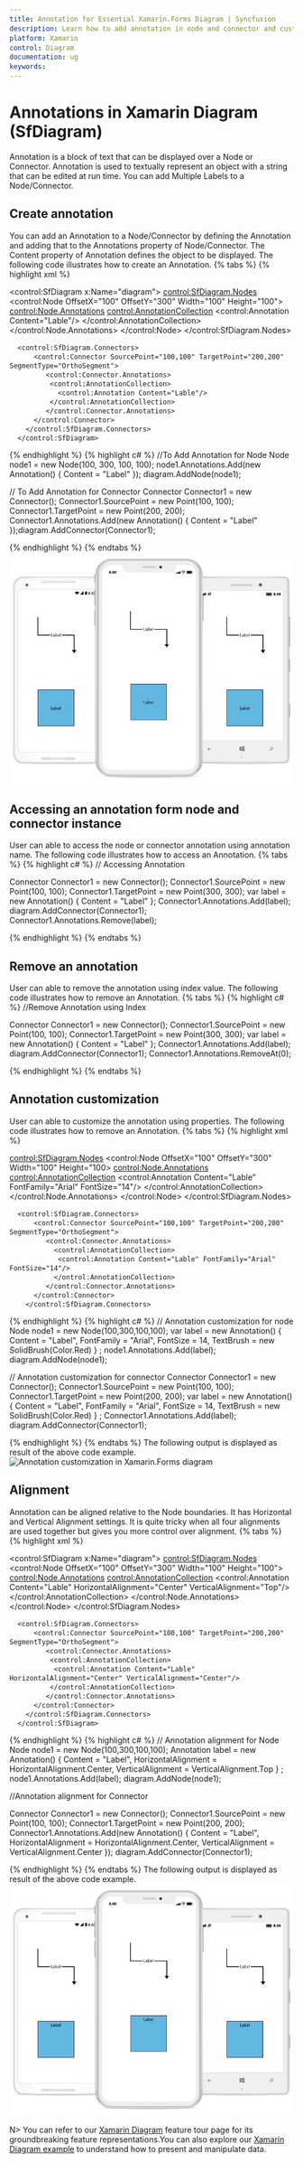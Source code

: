 ```yaml
---
title: Annotation for Essential Xamarin.Forms Diagram | Syncfusion
description: Learn how to add annotation in node and connector and customize the appearance of the annotation for Xamarin.Forms
platform: Xamarin
control: Diagram
documentation: ug
keywords: 
---
```


# Annotations in Xamarin Diagram (SfDiagram)
Annotation is a block of text that can be displayed over a Node or Connector. Annotation is used to textually represent an object with a string that can be edited at run time. 
You can add Multiple Labels to a Node/Connector.

## Create annotation
You can add an Annotation to a Node/Connector by defining the Annotation and adding that to the Annotations property of Node/Connector. The Content property of Annotation defines the object to be displayed. The following code illustrates how to create an Annotation.
{% tabs %}
{% highlight xml %}
<!-- To Add Annotation for Node -->
<control:SfDiagram x:Name="diagram">
        <control:SfDiagram.Nodes>
          <control:Node OffsetX="100" OffsetY="300" Width="100" Height="100">
             <control:Node.Annotations>
              <control:AnnotationCollection>
                <control:Annotation Content="Lable"/>
              </control:AnnotationCollection>
             </control:Node.Annotations>
          </control:Node>
        </control:SfDiagram.Nodes>

<!-- To Add Annotation for Connector-->
      <control:SfDiagram.Connectors>
          <control:Connector SourcePoint="100,100" TargetPoint="200,200" SegmentType="OrthoSegment">
             <control:Connector.Annotations>
              <control:AnnotationCollection>
                <control:Annotation Content="Lable"/>
              </control:AnnotationCollection>
             </control:Connector.Annotations>
          </control:Connector>
        </control:SfDiagram.Connectors>
      </control:SfDiagram>
{% endhighlight %}
{% highlight c# %}
//To Add Annotation for Node
Node node1 = new Node(100, 300, 100, 100);
node1.Annotations.Add(new Annotation() { Content = "Label" });
diagram.AddNode(node1);

// To Add Annotation for Connector
Connector Connector1 = new Connector();
Connector1.SourcePoint = new Point(100, 100);
Connector1.TargetPoint = new Point(200, 200);
Connector1.Annotations.Add(new Annotation() { Content = "Label" });diagram.AddConnector(Connector1);

{% endhighlight %}
{% endtabs %}
![Annotation in Xamarin.Forms diagram](Annotation_images/Annotation_img1.jpg)

## Accessing an annotation form node and connector instance
User can able to access the node or connector annotation using annotation name. The following code illustrates how to access an Annotation.
{% tabs %}
{% highlight c# %}
// Accessing Annotation 

Connector Connector1 = new Connector();
Connector1.SourcePoint = new Point(100, 100);
Connector1.TargetPoint = new Point(300, 300);
var label = new Annotation() { Content = "Label" };
Connector1.Annotations.Add(label);
diagram.AddConnector(Connector1);
Connector1.Annotations.Remove(label);

{% endhighlight %}
{% endtabs %}

## Remove an annotation
User can able to remove the annotation using index value. The following code illustrates how to remove an Annotation.
{% tabs %}
{% highlight c# %}
//Remove Annotation using Index

Connector Connector1 = new Connector();
Connector1.SourcePoint = new Point(100, 100);
Connector1.TargetPoint = new Point(300, 300);
var label = new Annotation() { Content = "Label" };
Connector1.Annotations.Add(label);
diagram.AddConnector(Connector1);
Connector1.Annotations.RemoveAt(0);

{% endhighlight %}
{% endtabs %}

## Annotation customization
User can able to customize the annotation using properties. The following code illustrates how to remove an Annotation.
{% tabs %}
{% highlight xml %}
<!-- Annotation customization for node -->
<control:SfDiagram.Nodes>
          <control:Node OffsetX="100" OffsetY="300"  Width="100" Height="100>
             <control:Node.Annotations>
              <control:AnnotationCollection>
               <control:Annotation Content="Lable" FontFamily="Arial" FontSize="14"/>
              </control:AnnotationCollection>
             </control:Node.Annotations>
          </control:Node>
        </control:SfDiagram.Nodes>
<!-- Annotation customization for connector -->
      <control:SfDiagram.Connectors>
          <control:Connector SourcePoint="100,100" TargetPoint="200,200" SegmentType="OrthoSegment">
             <control:Connector.Annotations>
               <control:AnnotationCollection>
                <control:Annotation Content="Lable" FontFamily="Arial" FontSize="14"/>
               </ontrol:AnnotationCollection>
             </control:Connector.Annotations>
          </control:Connector>
        </control:SfDiagram.Connectors>

{% endhighlight %}
{% highlight c# %}
// Annotation customization for node 
Node node1 = new Node(100,300,100,100);
var label = new Annotation()
{
  Content = "Label",
  FontFamily = "Arial",
  FontSize = 14,
  TextBrush = new SolidBrush(Color.Red)
} ;
node1.Annotations.Add(label);
diagram.AddNode(node1);

// Annotation customization for connector 
Connector Connector1 = new Connector();
Connector1.SourcePoint = new Point(100, 100);
Connector1.TargetPoint = new Point(200, 200);
var label = new Annotation()	
{
  Content = "Label",
  FontFamily = "Arial",
  FontSize = 14,
  TextBrush = new SolidBrush(Color.Red)
} ;
Connector1.Annotations.Add(label);
diagram.AddConnector(Connector1);

{% endhighlight %}
{% endtabs %}
The following output is displayed as result of the above code example.
![Annotation customization in Xamarin.Forms diagram](Annotation_images/Annotation_img2.jpeg)

## Alignment
Annotation can be aligned relative to the Node boundaries. It has Horizontal and Vertical Alignment settings. It is quite tricky when all four alignments are used together but gives you more control over alignment.
{% tabs %}
{% highlight xml %}
<!--Annotation alignment for Node-->
<control:SfDiagram x:Name="diagram">
        <control:SfDiagram.Nodes>
          <control:Node OffsetX="100" OffsetY="300"  Width="100" Height="100">
             <control:Node.Annotations>
              <control:AnnotationCollection>
               <control:Annotation Content="Lable" HorizontalAlignment="Center" VerticalAlignment="Top"/>
              </control:AnnotationCollection>
             </control:Node.Annotations>
          </control:Node>
        </control:SfDiagram.Nodes>

<!--Annotation alignment for connector --> 
      <control:SfDiagram.Connectors>
          <control:Connector SourcePoint="100,100" TargetPoint="200,200" SegmentType="OrthoSegment">
             <control:Connector.Annotations>
              <control:AnnotationCollection>
               <control:Annotation Content="Lable" HorizontalAlignment="Center" VerticalAlignment="Center"/>
              </control:AnnotationCollection>
             </control:Connector.Annotations>
          </control:Connector>
        </control:SfDiagram.Connectors>
      </control:SfDiagram>
{% endhighlight %}
{% highlight c# %}
// Annotation alignment for Node
Node node1 = new Node(100,300,100,100);
Annotation label = new Annotation()
{
       Content = "Label",
       HorizontalAlignment = HorizontalAlignment.Center,
      VerticalAlignment = VerticalAlignment.Top
} ;
node1.Annotations.Add(label);
diagram.AddNode(node1);

//Annotation alignment for Connector

Connector Connector1 = new Connector();
Connector1.SourcePoint = new Point(100, 100);
Connector1.TargetPoint = new Point(200, 200);
Connector1.Annotations.Add(new Annotation() { Content = "Label", HorizontalAlignment = HorizontalAlignment.Center,
      VerticalAlignment = VerticalAlignment.Center
 });
diagram.AddConnector(Connector1);


{% endhighlight %}
{% endtabs %}
The following output is displayed as result of the above code example.
![Annotation alignment in Xamarin.Forms diagram](Annotation_images/Annotation_img3.jpg)

N> You can refer to our [Xamarin Diagram](https://www.syncfusion.com/xamarin-ui-controls/xamarin-diagram) feature tour page for its groundbreaking feature representations.You can also explore our [Xamarin Diagram example](https://github.com/syncfusion/xamarin-demos/tree/master/Forms/Diagram) to understand how to present and manipulate data.